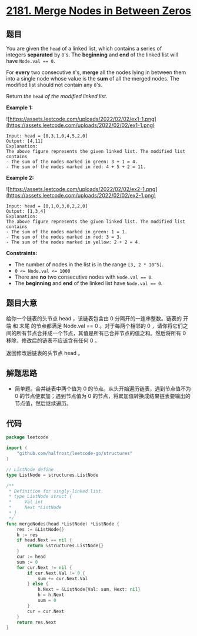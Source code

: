 # [2181. Merge Nodes in Between Zeros](https://leetcode.com/problems/merge-nodes-in-between-zeros/)

## 题目

You are given the `head` of a linked list, which contains a series of integers **separated** by `0`'s. The **beginning** and **end** of the linked list will have `Node.val == 0`.

For **every** two consecutive `0`'s, **merge** all the nodes lying in between them into a single node whose value is the **sum** of all the merged nodes. The modified list should not contain any `0`'s.

Return *the* `head` *of the modified linked list*.

**Example 1:**

![https://assets.leetcode.com/uploads/2022/02/02/ex1-1.png](https://assets.leetcode.com/uploads/2022/02/02/ex1-1.png)

```
Input: head = [0,3,1,0,4,5,2,0]
Output: [4,11]
Explanation:
The above figure represents the given linked list. The modified list contains
- The sum of the nodes marked in green: 3 + 1 = 4.
- The sum of the nodes marked in red: 4 + 5 + 2 = 11.

```

**Example 2:**

![https://assets.leetcode.com/uploads/2022/02/02/ex2-1.png](https://assets.leetcode.com/uploads/2022/02/02/ex2-1.png)

```
Input: head = [0,1,0,3,0,2,2,0]
Output: [1,3,4]
Explanation:
The above figure represents the given linked list. The modified list contains
- The sum of the nodes marked in green: 1 = 1.
- The sum of the nodes marked in red: 3 = 3.
- The sum of the nodes marked in yellow: 2 + 2 = 4.

```

**Constraints:**

- The number of nodes in the list is in the range `[3, 2 * 10^5]`.
- `0 <= Node.val <= 1000`
- There are **no** two consecutive nodes with `Node.val == 0`.
- The **beginning** and **end** of the linked list have `Node.val == 0`.

## 题目大意

给你一个链表的头节点 head ，该链表包含由 0 分隔开的一连串整数。链表的 开端 和 末尾 的节点都满足 Node.val == 0 。对于每两个相邻的 0 ，请你将它们之间的所有节点合并成一个节点，其值是所有已合并节点的值之和。然后将所有 0 移除，修改后的链表不应该含有任何 0 。

返回修改后链表的头节点 head 。

## 解题思路

- 简单题。合并链表中两个值为 0 的节点。从头开始遍历链表，遇到节点值不为 0 的节点便累加；遇到节点值为 0 的节点，将累加值转换成结果链表要输出的节点值，然后继续遍历。

## 代码

```go
package leetcode

import (
	"github.com/halfrost/leetcode-go/structures"
)

// ListNode define
type ListNode = structures.ListNode

/**
 * Definition for singly-linked list.
 * type ListNode struct {
 *     Val int
 *     Next *ListNode
 * }
 */
func mergeNodes(head *ListNode) *ListNode {
	res := &ListNode{}
	h := res
	if head.Next == nil {
		return &structures.ListNode{}
	}
	cur := head
	sum := 0
	for cur.Next != nil {
		if cur.Next.Val != 0 {
			sum += cur.Next.Val
		} else {
			h.Next = &ListNode{Val: sum, Next: nil}
			h = h.Next
			sum = 0
		}
		cur = cur.Next
	}
	return res.Next
}
```